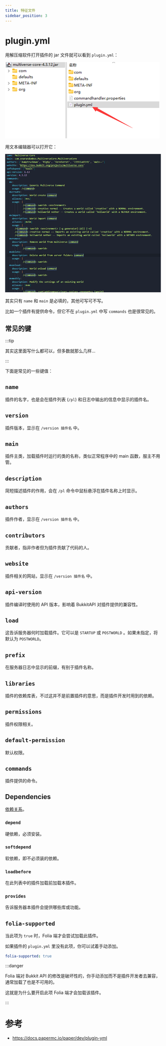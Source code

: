 ```yaml
---
title: 特征文件
sidebar_position: 3
---
```


# plugin.yml

用解压缩软件打开插件的 jar 文件就可以看到 `plugin.yml`：

![](_images/plugin.yml/拆开jar.png)

用文本编辑器可以打开它：

![](_images/plugin.yml/plugin.yml.png)

其实只有 `name` 和 `main` 是必填的，其他可写可不写。

比如一个插件有提供命令，但它不在 `plugin.yml` 中写 `commands` 也是很常见的。

## 常见的键

:::tip

其实这里面写什么都可以，但多数就那么几样...

:::

下面是常见的一些键值：

## `name`

插件的名字，也是会在插件列表 (`/pl`) 和日志中输出的信息中显示的插件名。

## `version`

插件版本，显示在 `/version 插件名` 中。

## `main`

插件主类，加载插件时运行的类的名称，类似正常程序中的 main 函数，服主不用管。

## `description`

简短描述插件的作用，会在 `/pl` 命令中鼠标悬浮在插件名称上时显示。

## `authors`

插件作者，显示在 `/version 插件名` 中。

## `contributors`

贡献者，指非作者但为插件贡献了代码的人。

## `website`

插件相关的网站，显示在 `/version 插件名` 中。

## `api-version`

插件编译时使用的 API 版本，影响着 BukkitAPI 对插件提供的兼容性。

## `load`

这告诉服务器何时加载插件。它可以是 `STARTUP` 或 `POSTWORLD` 。如果未指定，将默认为 `POSTWORLD`。

## `prefix`

在服务器日志中显示的前缀，有别于插件名称。

## `libraries`

插件的依赖库表，不过这并不是前置插件的意思，而是插件开发时用到的依赖。

## `permissions`

插件权限相关。

## `default-permission`

默认权限。

## `commands`

插件提供的命令。

## Dependencies

[依赖关系](https://docs.papermc.io/paper/dev/plugin-yml#dependencies)。

### `depend`

硬依赖，必须安装。

### `softdepend`

软依赖，即不必须装的依赖。

### `loadbefore`

在此列表中的插件加载前加载本插件。

### `provides`

告诉服务器本插件会提供哪些库或功能。

## `folia-supported`

当此项为 `true` 时，Folia 端才会尝试加载此插件。

如果插件的 `plugin.yml` 里没有此项，你可以试着手动添加。

```yaml
folia-supported: true
```

:::danger

Folia 端对 Bukkit API 的修改是破坏性的，你手动添加而不是插件开发者去兼容，通常加载了也是不可用的。

这就是为什么要开启此项 Folia 端才会加载该插件。

:::

# 参考

- https://docs.papermc.io/paper/dev/plugin-yml
